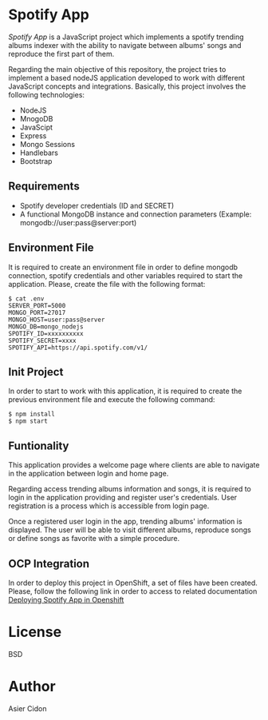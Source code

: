 # Spotify App

_Spotify App_ is a JavaScript project which implements a spotify trending albums indexer with the ability to navigate between albums' songs and reproduce the first part of them.

Regarding the main objective of this repository, the project tries to implement a based nodeJS application developed to work with different JavaScript concepts and integrations. Basically, this project involves the following technologies:

-   NodeJS
-   MnogoDB
-   JavaScipt
-   Express
-   Mongo Sessions
-   Handlebars
-   Bootstrap

## Requirements

-   Spotify developer credentials (ID and SECRET)
-   A functional MongoDB instance and connection parameters (Example: mongodb://user:pass@server:port)

## Environment File

It is required to create an environment file in order to define mongodb connection, spotify credentials and other variables required to start the application. Please, create the file with the following format:

```
$ cat .env
SERVER_PORT=5000
MONGO_PORT=27017
MONGO_HOST=user:pass@server
MONGO_DB=mongo_nodejs
SPOTIFY_ID=xxxxxxxxxx
SPOTIFY_SECRET=xxxx
SPOTIFY_API=https://api.spotify.com/v1/
```

## Init Project

In order to start to work with this application, it is required to create the previous environment file and execute the following command:

```
$ npm install
$ npm start
```

## Funtionality

This application provides a welcome page where clients are able to navigate in the application between login and home page.

Regarding access trending albums information and songs, it is required to login in the application providing and register user's credentials. User registration is a process which is accessible from login page.

Once a registered user login in the app, trending albums' information is displayed. The user will be able to visit different albums, reproduce songs or define songs as favorite with a simple procedure.

## OCP Integration

In order to deploy this project in OpenShift, a set of files have been created. Please, follow the following link in order to access to related documentation [Deploying Spotify App in Openshift](./ocp/README.md)

# License

BSD

# Author

Asier Cidon

